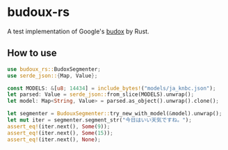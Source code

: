 # budoux-rs

A test implementation of Google's [budox](https://github.com/google/budoux) by Rust.

## How to use
```rust
use budoux_rs::BudoxSegmenter;
use serde_json::{Map, Value};

const MODELS: &[u8; 14434] = include_bytes!("models/ja_knbc.json");
let parsed: Value = serde_json::from_slice(MODELS).unwrap();
let model: Map<String, Value> = parsed.as_object().unwrap().clone();

let segmenter = BudouxSegmenter::try_new_with_model(&model).unwrap();
let mut iter = segmenter.segment_str("今日はいい天気ですね。");
assert_eq!(iter.next(), Some(9));
assert_eq!(iter.next(), Some(15));
assert_eq!(iter.next(), None);
```

